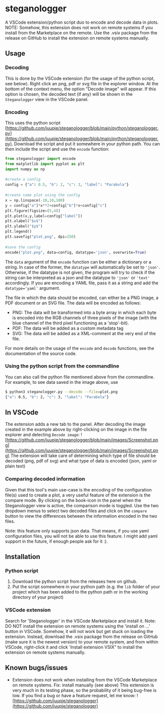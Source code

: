 # steganologger
A VSCode extension/python script duo to encode and decode data in plots.
NOTE: Somehow, this extension does not work on remote systems if you install from the Marketplace on the remote. Use the .vsix package from the release on GitHub to install the extension on remote systems manually.

## Usage
### Decoding
This is done by the VSCode extension (for the usage of the python script, see below).
Right click an png, pdf or svg file in the explorer window. At the bottom of the context menu, the option "Decode image" will appear. If this option is chosen, the decoded text (if any) will be shown in the `Steganologger` view in the VSCode panel.

### Encoding
This uses the python script [https://github.com/juupje/steganologger/blob/main/python/steganologger.py](https://github.com/juupje/steganologger/blob/main/python/steganologger.py). Download the script and put it somewhere in your python path. You can then include the script and use the `encode` function:

```python
from steganologger import encode
from matplotlib import pyplot as plt
import numpy as np

#create a config
config = {"a": 0.5, "b": 2, "c": 3, "label": "Parabola"}

#create some plot using the config
x = np.linspace(-10,10,100)
y = config["a"]*x**2+config["b"]*x+config["c"]
plt.figure(figsize=(5,4))
plt.plot(x,y,label=config["label"])
plt.xlabel("$x$")
plt.ylabel("$y$")
plt.legend()
plt.savefig("plot.png", dpi=250)

#save the config
encode("plot.png", data=config, datatype='json', overwrite=True)
```

The `data` argument of the `encode` function can be either a dictionary or a string. In case of the former, the `datatype` will automatically be set to `'json'`. Otherwise, if the datatype is not given, the program will try to check if the string can be interpreted as a json and the datatype to `'json'` or `'text'` accordingly. If you are encoding a YAML file, pass it as a string and add the `datatype='yaml'` argument.

The file in which the data should be encoded, can either be a PNG image, a PDF document or an SVG file. The data will be encoded as follows:
- PNG: The data will be transformed into a byte array in which each byte is encoded into the RGB channels of three pixels of the image (with the blue channel of the third pixel functioning as a 'stop'-bit).
- PDF: The data will be added as a custom metadata tag
- SVG: The data will be added as a XML-comment at the very end of the file.

For more details on the usage of the `encode` and `decode` functions, see the documentation of the source code.

### Using the python script from the commandline
You can also call the python file mentioned above from the commandline. For example, to see data saved in the image above, use
```bash
$ python3 steganologger.py --decode --file=plot.png
{"a": 0.5, "b": 2, "c": 3, "label": "Parabola"}
```

## In VSCode
The extension adds a new tab to the panel. After decoding the image created in the example above by right-clicking on the image in the file explorer and delecting `Decode image`:
![https://github.com/juupje/steganologger/blob/main/images/Screenshot.png](https://github.com/juupje/steganologger/blob/main/images/Screenshot.png) 
The extension will take care of determining which type of file should be decoded (png, pdf of svg) and what type of data is encoded (json, yaml or plain text)

### Comparing decoded information
Given that this tool's main use-case is the encoding of the configuration file(s) used to create a plot, a very useful feature of the extension is the compare mode. By clicking on the book-icon in the panel when the Steganologger view is active, the comparison mode is toggled. Use the two dropdown menus to select two decoded files and click on the `compare` button to view the differences between the information encoded in the two files.

Note: this feature only supports json data. That means, if you use yaml configuration files, you will not be able to use this feature. I might add yaml support in the future, if enough people ask for it :).

## Installation
### Python script
1. Download the python script from the releases here on github.
2. Put the script somewhere in your python path (e.g. the `lib` folder of your project which has been added to the python path or in the working directory of your project)

### VSCode extension
Search for 'Steganologger' in the VSCode Marketplace and install it. Note: DO NOT install the extension on remote systems using the 'install on ...' button in VSCode. Somehow, it will not work but get stuck on loading the extension. Instead, download the .vsix package from the release on GitHub (make sure it is the newest version) to your remote system, and from within VSCode, right-click it and click 'Install extension VSIX" to install the extension on remote systems manually.

## Known bugs/issues
- Extension does not work when installing from the VSCode Marketplace on remote systems. Fix: install manually (see above)
This extension is very much in its testing phase, so the probability of it being bug-free is low. If you find a bug or have a feature request, let me know: ![https://github.com/juupje/steganologger](https://github.com/juupje/steganologger)

